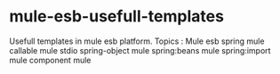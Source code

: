 # mule-esb-usefull-templates
Usefull templates in mule esb platform. Topics : Mule esb spring mule callable mule stdio spring-object mule spring:beans mule spring:import mule component mule 
